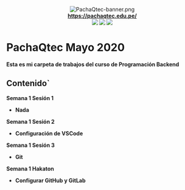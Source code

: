 <p  align="center">

<img alt="PachaQtec-banner.png"  src="https://scontent.flim2-1.fna.fbcdn.net/v/t1.0-9/75220807_154423752612237_1547747956818444288_n.png?_nc_cat=1&_nc_sid=85a577&_nc_eui2=AeEhgDEnUXrW4sJI4EYoP5jLIVC1ccEE4SghULVxwQThKJP-iOq_WBI3hh3mksV79e8&_nc_ohc=aVmrRyECK8sAX-wBshI&_nc_ht=scontent.flim2-1.fna&oh=a37bea97ee97cca59c5f671607320243&oe=5EF932E7" /> 
<br/><b><a href="https://pachaqtec.edu.pe/">https://pachaqtec.edu.pe/</a>
<br/><b>
<a href="https://github.com/badges/shields/pulse" alt="Activity"><img src="https://img.shields.io/github/commit-activity/m/badges/shields" /></a>
<a href="https://gitlab.com/dgarciasayan"><img src="https://img.shields.io/twitter/url?color=orange&label=GitLab&logo=GitLab&style=social&url=https%3A%2F%2Fgitlab.com%2Fdgarciasayan%2F" alt"GitLab"></a> 
<a href="https://facebook.com/PachaQtech"><img src="https://img.shields.io/twitter/url?color=orange&label=Facebook&logo=Facebook&style=social&url=https%3A%2F%2Fwww.facebook.com%2FPachaQtech" alt"Facebook"></a>
</p>

# PachaQtec Mayo 2020
Esta es mi carpeta de trabajos del curso de **Programación Backend**
## Contenido`
**Semana 1 Sesión 1**

 - Nada

**Semana 1 Sesión 2**

 - Configuración de **VSCode**

**Semana 1 Sesión 3**

 - Git

**Semana 1 Hakaton**

 - Configurar GitHub y GitLab
